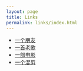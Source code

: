 ```yaml
---
layout: page
title: Links
permalink: links/index.html
---
```


* [一个朋友](http://blog.fuzhii.com/)
* [一首老歌](http://music.163.com/#/song?id=31673658)
* [一部电影](http://detachment-film.com/)
* [一个混剪](http://www.vmovier.com/26574/)


